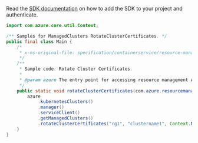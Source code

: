 Read the [SDK documentation](https://github.com/Azure/azure-sdk-for-java/blob/azure-resourcemanager_2.12.0/sdk/resourcemanager/azure-resourcemanager/README.md) on how to add the SDK to your project and authenticate.

```java
import com.azure.core.util.Context;

/** Samples for ManagedClusters RotateClusterCertificates. */
public final class Main {
    /*
     * x-ms-original-file: specification/containerservice/resource-manager/Microsoft.ContainerService/stable/2021-10-01/examples/ManagedClustersRotateClusterCertificates.json
     */
    /**
     * Sample code: Rotate Cluster Certificates.
     *
     * @param azure The entry point for accessing resource management APIs in Azure.
     */
    public static void rotateClusterCertificates(com.azure.resourcemanager.AzureResourceManager azure) {
        azure
            .kubernetesClusters()
            .manager()
            .serviceClient()
            .getManagedClusters()
            .rotateClusterCertificates("rg1", "clustername1", Context.NONE);
    }
}
```
